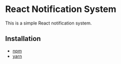 # React Notification System

This is a simple React notification system.

## Installation

- [npm](https://www.npmjs.com/)
- [yarn](https://yarnpkg.com/)
